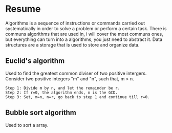 # Resume
Algorithms is a sequence of instructions or commands carried out systematically in order to solve a problem or perform a certain task. There is communs algorithms that are used in, i will cover the most communs ones, but everything can turn into a algorithms, you just need to abstract it.
Data structures are a storage that is used to store and organize data.

## Euclid's algorithm
Used to find the greatest common diviser of two positive intergers.
Consider two positive integers "m" and "n", such that, m > n.

	Step 1: Divide m by n, and let the remainder be r.
	Step 2: If r=0, the algorithm ends, n is the GCD.
	Step 3: Set, m=n, n=r, go back to step 1 and continue till r=0.

## Bubble sort algorithm
Used to sort a array. 